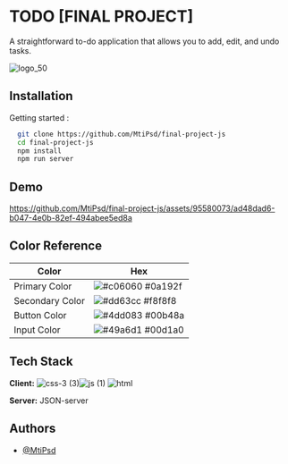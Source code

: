 
# TODO [FINAL PROJECT]

A straightforward to-do application that allows you to add, edit, and undo tasks.

![logo_50](https://github.com/MtiPsd/final-project-js/assets/95580073/15aa86d7-8edf-4883-b3a6-08f383a2bda1)

## Installation

Getting started :

```bash
  git clone https://github.com/MtiPsd/final-project-js
  cd final-project-js
  npm install
  npm run server
```
    
## Demo


https://github.com/MtiPsd/final-project-js/assets/95580073/ad48dad6-b047-4e0b-82ef-494abee5ed8a


## Color Reference

| Color             | Hex                                                                |
| ----------------- | ------------------------------------------------------------------ |
| Primary Color | ![#c06060](https://via.placeholder.com/10/c06060?text=+) #0a192f |
| Secondary Color | ![#dd63cc](https://via.placeholder.com/10/dd63cc?text=+) #f8f8f8 |
| Button Color | ![#4dd083](https://via.placeholder.com/10/4dd083?text=+) #00b48a |
| Input Color | ![#49a6d1](https://via.placeholder.com/10/49a6d1?text=+) #00d1a0 |


## Tech Stack

**Client:** 
![css-3 (3)](https://github.com/MtiPsd/final-project-js/assets/95580073/01e84bd8-77de-4dc8-91a9-a9a30000b986)![js (1)](https://github.com/MtiPsd/final-project-js/assets/95580073/5dd29c35-a363-4c03-9a5e-d977a1bc1ec6)
![html](https://github.com/MtiPsd/final-project-js/assets/95580073/b224146f-2979-40e2-8721-398de01e5640)






**Server:** JSON-server


## Authors

- [@MtiPsd](https://www.github.com/MtiPsd)

